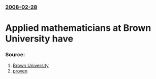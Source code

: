 ### [2008-02-28](/news/2008/02/28/index.md)

#  Applied mathematicians at Brown University have 




### Source:

1. [Brown University](http://www.brown.edu/Administration/News_Bureau/2007-08/07-109.html)
2. [proven](http://www.pnas.org/cgi/reprint/0712329105v1?ck=nck)
